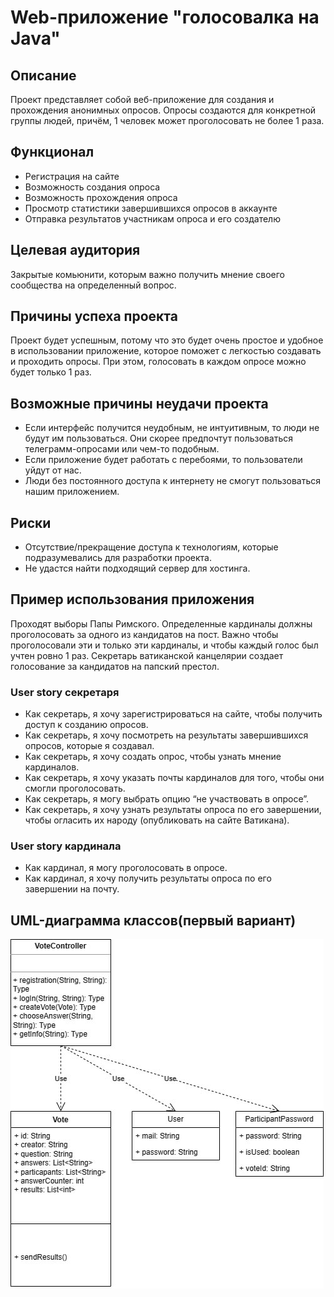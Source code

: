 # Web-приложение "голосовалка на Java"

## Описание
Проект представляет собой веб-приложение для создания и прохождения анонимных опросов. Опросы создаются для конкретной группы людей, причём, 1 человек может проголосовать не более 1 раза.
## Функционал
- Регистрация на сайте
- Возможность создания опроса 
- Возможность прохождения опроса
- Просмотр статистики завершившихся опросов в аккаунте
- Отправка результатов участникам опроса и его создателю

## Целевая аудитория
Закрытые комьюнити, которым важно получить мнение своего сообщества на определенный вопрос.

## Причины успеха проекта
Проект будет успешным, потому что это будет очень простое и удобное в использовании приложение, которое поможет с легкостью создавать и проходить опросы. При этом, голосовать в каждом опросе можно будет только 1 раз.


## Возможные причины неудачи проекта
- Если интерфейс получится неудобным, не интуитивным, то люди не будут им пользоваться. Они скорее предпочтут пользоваться телеграмм-опросами или чем-то подобным.
- Если приложение будет работать с перебоями, то пользователи уйдут от нас.
- Люди без постоянного доступа к интернету не смогут пользоваться нашим приложением.

## Риски
- Отсутствие/прекращение доступа к технологиям, которые подразумевались для разработки проекта.
- Не удастся найти подходящий сервер для хостинга.

## Пример использования приложения
Проходят выборы Папы Римского. Определенные кардиналы должны проголосовать за одного из кандидатов на пост. Важно чтобы проголосовали эти и только эти кардиналы, и чтобы каждый голос был учтен ровно 1 раз. Секретарь ватиканской канцелярии создает голосование за кандидатов на папский престол.
### User story секретаря
- Как секретарь, я хочу зарегистрироваться на сайте, чтобы получить доступ к созданию опросов.
- Как секретарь, я хочу посмотреть на результаты завершившихся опросов, которые я создавал.
- Как секретарь, я хочу создать опрос, чтобы узнать мнение кардиналов.
- Как секретарь, я хочу указать почты кардиналов для того, чтобы они смогли проголосовать.
- Как секретарь, я могу выбрать опцию “не участвовать в опросе”.
- Как секретарь, я хочу узнать результаты опроса по его завершении, чтобы огласить их народу (опубликовать на сайте Ватикана).
### User story кардинала
- Как кардинал, я могу проголосовать в опросе.
- Как кардинал, я хочу получить результаты опроса по его завершении на почту.

## UML-диаграмма классов(первый вариант)
![uml](https://github.com/LanaShhh/Voting/blob/main/img/uml1.jpg)
